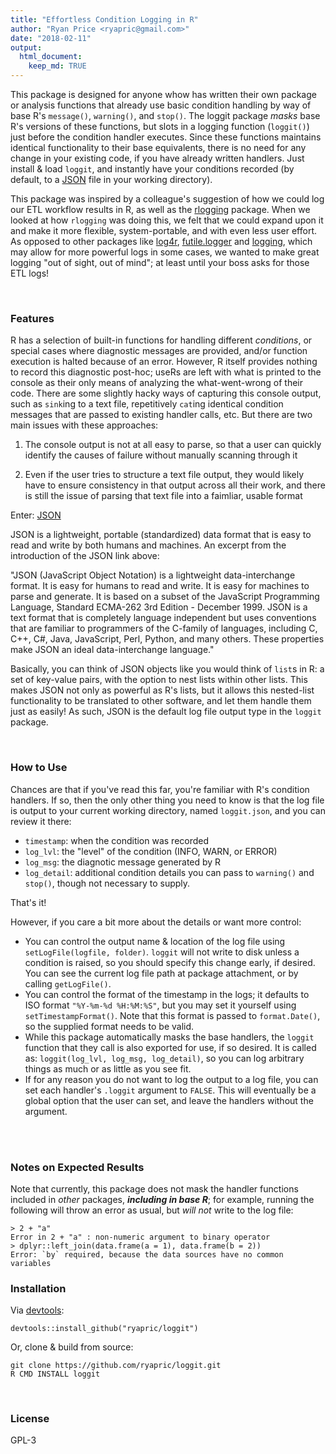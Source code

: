```yaml
---
title: "Effortless Condition Logging in R"
author: "Ryan Price <ryapric@gmail.com>"
date: "2018-02-11"
output:
  html_document:
    keep_md: TRUE
---
```




This package is designed for anyone whow has written their own package or
analysis functions that already use basic condition handling by way of base R's
`message()`, `warning()`, and `stop()`. The loggit package *masks* base R's
versions of these functions, but slots in a logging function (`loggit()`) just
before the condition handler executes. Since these functions maintains
identical functionality to their base equivalents, there is no need for any
change in your existing code, if you have already written handlers. Just
install & load `loggit`, and instantly have your conditions recorded (by
default, to a [JSON](https://www.json.org/) file in your working directory).

This package was inspired by a colleague's suggestion of how we could log our
ETL workflow results in R, as well as the
[rlogging](https://github.com/mjkallen/rlogging) package. When we looked at how
`rlogging` was doing this, we felt that we could expand upon it and make it
more flexible, system-portable, and with even less user effort. As opposed to
other packages like [log4r](http://cran.r-project.org/package=log4r),
[futile.logger](http://cran.r-project.org/package=futile.logger) and
[logging](http://cran.r-project.org/package=logging), which may allow for more
powerful logs in some cases, we wanted to make great logging "out of sight, out
of mind"; at least until your boss asks for those ETL logs!

<br>

### Features

R has a selection of built-in functions for handling different *conditions*, or
special cases where diagnostic messages are provided, and/or function execution
is halted because of an error. However, R itself provides nothing to record
this diagnostic post-hoc; useRs are left with what is printed to the console as
their only means of analyzing the what-went-wrong of their code. There are some
slightly hacky ways of capturing this console output, such as `sink`ing to a
text file, repetitively `cat`ing identical condition messages that are passed
to existing handler calls, etc. But there are two main issues with these
approaches:

1. The console output is not at all easy to parse, so that a user can quickly
identify the causes of failure without manually scanning through it

2. Even if the user tries to structure a text file output, they would likely
have to ensure consistency in that output across all their work, and there is
still the issue of parsing that text file into a faimliar, usable format

Enter: [JSON](https://www.json.org/)

JSON is a lightweight, portable (standardized) data format that is easy to read
and write by both humans and machines. An excerpt from the introduction of the
JSON link above:

"JSON (JavaScript Object Notation) is a lightweight data-interchange format. It
is easy for humans to read and write. It is easy for machines to parse and
generate. It is based on a subset of the JavaScript Programming Language,
Standard ECMA-262 3rd Edition - December 1999. JSON is a text format that is
completely language independent but uses conventions that are familiar to
programmers of the C-family of languages, including C, C++, C#, Java,
JavaScript, Perl, Python, and many others. These properties make JSON an ideal
data-interchange language."

Basically, you can think of JSON objects like you would think of `list`s in R:
a set of key-value pairs, with the option to nest lists within other lists.
This makes JSON not only as powerful as R's lists, but it allows this
nested-list functionality to be translated to other software, and let them
handle them just as easily! As such, JSON is the default log file output type
in the `loggit` package.

<br>

### How to Use

Chances are that if you've read this far, you're familiar with R's condition
handlers. If so, then the only other thing you need to know is that the log
file is output to your current working directory, named `loggit.json`, and you
can review it there:

* `timestamp`: when the condition was recorded
* `log_lvl`: the "level" of the condition (INFO, WARN, or ERROR)
* `log_msg`: the diagnotic message generated by R
* `log_detail`: additional condition details you can pass to `warning()` and
    `stop()`, though not necessary to supply.

That's it!

However, if you care a bit more about the details or want more control:

* You can control the output name & location of the log file using
    `setLogFile(logfile, folder)`. `loggit` will not write to disk unless a condition
    is raised, so you should specify this change early, if desired. You can see the
    current log file path at package attachment, or by calling `getLogFile()`.
* You can control the format of the timestamp in the logs; it defaults to ISO
    format `"%Y-%m-%d %H:%M:%S"`, but you may set it yourself using
    `setTimestampFormat()`. Note that this format is passed to `format.Date()`,
    so the supplied format needs to be valid.
* While this package automatically masks the base handlers, the `loggit` function
    that they call is also exported for use, if so desired. It is called as:
    `loggit(log_lvl, log_msg, log_detail)`, so you can log arbitrary things as
    much or as little as you see fit.
* If for any reason you do not want to log the output to a log file, you can
    set each handler's `.loggit` argument to `FALSE`. This will eventually be a
    global option that the user can set, and leave the handlers without the
    argument.

<br> <br>

### Notes on Expected Results

Note that currently, this package does not mask the handler functions included
in *other* packages, _**including in base R**_; for example, running the
following will throw an error as usual, but *will not* write to the log file:

    > 2 + "a"
    Error in 2 + "a" : non-numeric argument to binary operator
    > dplyr::left_join(data.frame(a = 1), data.frame(b = 2))
    Error: `by` required, because the data sources have no common variables

### Installation

  Via [devtools](https://github.com/hadley/devtools):

    devtools::install_github("ryapric/loggit")

  Or, clone & build from source:

    git clone https://github.com/ryapric/loggit.git
    R CMD INSTALL loggit

<br>

### License

GPL-3
